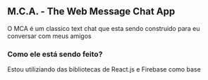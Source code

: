 ## M.C.A. - The Web Message Chat App

O MCA é um classico text chat que esta sendo construido para eu conversar com meus amigos

### Como ele está sendo feito?

Estou utiliziando das bibliotecas de React.js e Firebase como base
